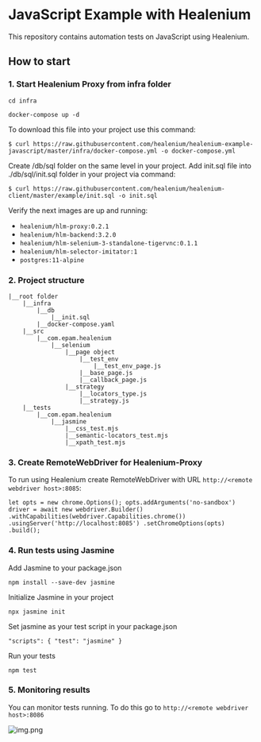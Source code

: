 # JavaScript Example with Healenium
This repository contains automation tests on JavaScript using Healenium.

## How to start
### 1. Start Healenium Proxy from infra folder

```cd infra```

```docker-compose up -d```

To download this file into your project use this command:

```$ curl https://raw.githubusercontent.com/healenium/healenium-example-javascript/master/infra/docker-compose.yml -o docker-compose.yml```

Create /db/sql folder on the same level in your project. Add init.sql file into ./db/sql/init.sql folder in your project via command:

```$ curl https://raw.githubusercontent.com/healenium/healenium-client/master/example/init.sql -o init.sql```

Verify the next images are up and running:
* ```healenium/hlm-proxy:0.2.1```
* ```healenium/hlm-backend:3.2.0```
* ```healenium/hlm-selenium-3-standalone-tigervnc:0.1.1```
* ```healenium/hlm-selector-imitator:1```
* ```postgres:11-alpine```

### 2. Project structure

    |__root folder
        |__infra
            |__db
                |__init.sql
            |__docker-compose.yaml
        |__src
            |__com.epam.healenium
                |__selenium
                    |__page object
                        |__test_env
                            |__test_env_page.js
                        |__base_page.js
                        |__callback_page.js
                    |__strategy
                        |__locators_type.js
                        |__strategy.js
        |__tests
            |__com.epam.healenium
                |__jasmine
                    |__css_test.mjs
                    |__semantic-locators_test.mjs
                    |__xpath_test.mjs

### 3. Create RemoteWebDriver for Healenium-Proxy
To run using Healenium create RemoteWebDriver with URL ```http://<remote webdriver host>:8085```:

`let opts = new chrome.Options();
opts.addArguments('no-sandbox')
driver = await new webdriver.Builder()
.withCapabilities(webdriver.Capabilities.chrome())
.usingServer('http://localhost:8085')
.setChromeOptions(opts)
.build();`


### 4. Run tests using Jasmine
Add Jasmine to your package.json

`npm install --save-dev jasmine`

Initialize Jasmine in your project

`npx jasmine init`

Set jasmine as your test script in your package.json

`"scripts": { "test": "jasmine" }`

Run your tests

`npm test`

### 5. Monitoring results
You can monitor tests running. To do this go to ```http://<remote webdriver host>:8086```

![img.png](img.png)